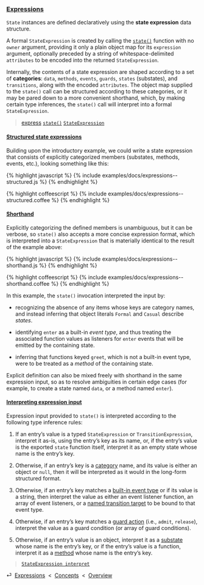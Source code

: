 ### [Expressions](#concepts--expressions)

`State` instances are defined declaratively using the **state expression** data structure.

A formal `StateExpression` is created by calling the [`state()`](#getting-started--the-state-function) function with no `owner` argument, providing it only a plain object map for its `expression` argument, optionally preceded by a string of whitespace-delimited `attributes` to be encoded into the returned `StateExpression`.

Internally, the contents of a state expression are shaped according to a set of **categories**: `data`, `methods`, `events`, `guards`, `states` (substates), and `transitions`, along with the encoded `attributes`. The object map supplied to the `state()` call can be structured according to these categories, or it may be pared down to a more convenient shorthand, which, by making certain type inferences, the `state()` call will interpret into a formal `StateExpression`.

> [express](/api/#state--methods--express)
> [`state()`](/source/#module)
> [`StateExpression`](/source/#state-expression)

<div class="local-toc"></div>

#### [Structured state expressions](#concepts--expressions--structured)

Building upon the introductory example, we could write a state expression that consists of explicitly categorized members (substates, methods, events, etc.), looking something like this:

{% highlight javascript %}
{% include examples/docs/expressions--structured.js %}
{% endhighlight %}

{% highlight coffeescript %}
{% include examples/docs/expressions--structured.coffee %}
{% endhighlight %}

#### [Shorthand](#concepts--expressions--shorthand)

Explicitly categorizing the defined members is unambiguous, but it can be verbose, so `state()` also accepts a more concise expression format, which is interpreted into a `StateExpression` that is materially identical to the result of the example above:

{% highlight javascript %}
{% include examples/docs/expressions--shorthand.js %}
{% endhighlight %}

{% highlight coffeescript %}
{% include examples/docs/expressions--shorthand.coffee %}
{% endhighlight %}

In this example, the `state()` invocation interpreted the input by:

* recognizing the absence of any items whose keys are category names, and instead inferring that object literals `Formal` and `Casual` describe *states*.

* identifying `enter` as a built-in *event type*, and thus treating the associated function values as listeners for `enter` events that will be emitted by the containing state.

* inferring that functions keyed `greet`, which is not a built-in event type, were to be treated as a *method* of the containing state.

Explicit definition can also be mixed freely with shorthand in the same expression input, so as to resolve ambiguities in certain edge cases (for example, to create a state named `data`, or a method named `enter`).

#### [Interpreting expression input](#concepts--expressions--interpreting-expression-input)

Expression input provided to `state()` is interpreted according to the following type inference rules:

1. If an entry’s value is a typed `StateExpression` or `TransitionExpression`, interpret it as-is, using the entry’s key as its name, or, if the entry’s value is the exported `state` function itself, interpret it as an empty state whose name is the entry’s key.

2. Otherwise, if an entry’s key is a [category](#concepts--expressions) name, and its value is either an object or `null`, then it will be interpreted as it would in the long-form structured format.

3. Otherwise, if an entry’s key matches a [built-in event type](#concepts--events) or if its value is a string, then interpret the value as either an event listener function, an array of event listeners, or a [named transition target](#concepts--events--expressing-determinism) to be bound to that event type.

4. Otherwise, if an entry’s key matches a [guard action](#concepts--guards) (i.e., `admit`, `release`), interpret the value as a guard condition (or array of guard conditions).

5. Otherwise, if an entry’s value is an object, interpret it as a [substate](#concepts--inheritance--nesting-states) whose name is the entry’s key, or if the entry’s value is a function, interpret it as a [method](#concepts--methods) whose name is the entry’s key.

> [`StateExpression interpret`](/source/#state-expression--private--interpret)

<div class="backcrumb">
⏎  <a class="section" href="#concepts--expressions">Expressions</a>  &lt;  <a href="#concepts">Concepts</a>  &lt;  <a href="#overview">Overview</a>
</div>

